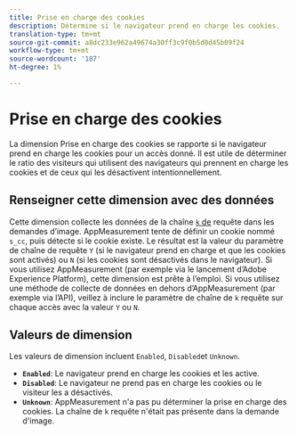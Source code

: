 ```yaml
---
title: Prise en charge des cookies
description: Détermine si le navigateur prend en charge les cookies.
translation-type: tm+mt
source-git-commit: a8dc233e962a49674a30ff3c9f0b5d0d45b09f24
workflow-type: tm+mt
source-wordcount: '187'
ht-degree: 1%

---
```



# Prise en charge des cookies

La dimension Prise en charge des cookies se rapporte si le navigateur prend en charge les cookies pour un accès donné. Il est utile de déterminer le ratio des visiteurs qui utilisent des navigateurs qui prennent en charge les cookies et de ceux qui les désactivent intentionnellement.

## Renseigner cette dimension avec des données

Cette dimension collecte les données de la chaîne [`k` de](/help/implement/validate/query-parameters.md) requête dans les demandes d’image. AppMeasurement tente de définir un cookie nommé `s_cc`, puis détecte si le cookie existe. Le résultat est la valeur du paramètre de chaîne de requête `Y` (si le navigateur prend en charge et que les cookies sont activés) ou `N` (si les cookies sont désactivés dans le navigateur). Si vous utilisez AppMeasurement (par exemple via le lancement d’Adobe Experience Platform), cette dimension est prête à l’emploi. Si vous utilisez une méthode de collecte de données en dehors d’AppMeasurement (par exemple via l’API), veillez à inclure le paramètre de chaîne de `k` requête sur chaque accès avec la valeur `Y` ou `N`.

## Valeurs de dimension

Les valeurs de dimension incluent `Enabled`, `Disabled`et `Unknown`.

* **`Enabled`**: Le navigateur prend en charge les cookies et les active.
* **`Disabled`**: Le navigateur ne prend pas en charge les cookies ou le visiteur les a désactivés.
* **`Unknown`**: AppMeasurement n&#39;a pas pu déterminer la prise en charge des cookies. La chaîne de `k` requête n&#39;était pas présente dans la demande d&#39;image.
